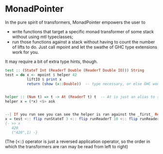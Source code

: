 MonadPointer
============

In the pure spirit of transformers, MonadPointer empowers the user to

- write functions that target a specific monad transformer of some stack without using mtl typeclasses;
- run those functions against a stack without having to count the number of lifts to do. Just call mpoint and let the swathe of GHC type extensions work for you.

It may require a bit of extra type hints, though.


```haskell
test :: (StateT Int (ReaderT Double (ReaderT Double IO))) String
test = do x <- mpoint $ helper 42
          liftIO $ print x
          return (show (x::Double))  -- type necessary, or else GHC wouldn't know which istance of show to call
          

helper :: (Num t) => t -> At (ReaderT t) t  -- At is just an alias to save some Constraint typing
helper x = (*x) <$> ask


--| If you run see you can see the helper is ran against the _first_ ReaderT Double of the stack.
x = test <:: flip runStateT 3 <:: flip runReaderT 10 <:: flip runReaderT 1
{- >> x
   420
   ("420",1) -}
```

(The (<::) operator is just a reversed application operator, so the order in which the transformers are ran may be read from left to right)
